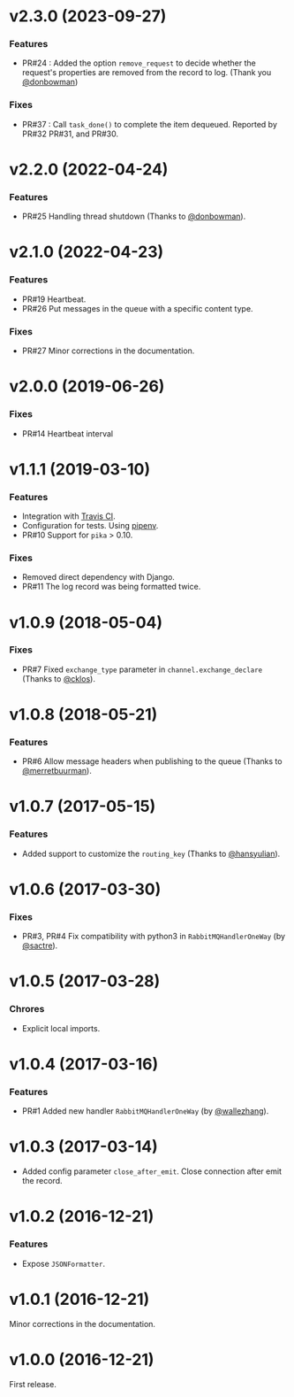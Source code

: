 # v2.3.0 (2023-09-27)

### Features

- PR#24 : Added the option `remove_request` to decide whether the request's properties are removed from the record to log. (Thank you [@donbowman](https://github.com/donbowman))

### Fixes

- PR#37 : Call `task_done()` to complete the item dequeued. Reported by PR#32 PR#31, and PR#30.


# v2.2.0 (2022-04-24)

### Features

- PR#25 Handling thread shutdown (Thanks to [@donbowman](https://github.com/donbowman)).


# v2.1.0 (2022-04-23)

### Features

- PR#19 Heartbeat.
- PR#26 Put messages in the queue with a specific content type.

### Fixes

- PR#27 Minor corrections in the documentation.


# v2.0.0 (2019-06-26)

### Fixes

- PR#14 Heartbeat interval

# v1.1.1 (2019-03-10)

### Features

- Integration with [Travis CI](https://travis-ci.org/).
- Configuration for tests. Using [pipenv](https://github.com/pypa/pipenv).
- PR#10 Support for `pika` > 0.10.

### Fixes

- Removed direct dependency with Django.
- PR#11 The log record was being formatted twice.


# v1.0.9 (2018-05-04)

### Fixes

- PR#7 Fixed `exchange_type` parameter in `channel.exchange_declare` (Thanks to [@cklos](https://github.com/cklos)).


# v1.0.8 (2018-05-21)

### Features

- PR#6 Allow message headers when publishing to the queue (Thanks to [@merretbuurman](https://github.com/merretbuurman)).


# v1.0.7 (2017-05-15)

### Features

- Added support to customize the `routing_key` (Thanks to [@hansyulian](https://github.com/hansyulian)).


# v1.0.6 (2017-03-30)

### Fixes

- PR#3, PR#4 Fix compatibility with python3 in `RabbitMQHandlerOneWay` (by [@sactre](https://github.com/sactre)).


# v1.0.5 (2017-03-28)

### Chrores

- Explicit local imports.


# v1.0.4 (2017-03-16)

### Features

- PR#1 Added new handler `RabbitMQHandlerOneWay` (by [@wallezhang](https://github.com/wallezhang)). 


# v1.0.3 (2017-03-14)

- Added config parameter `close_after_emit`. Close connection after emit the record.


# v1.0.2 (2016-12-21)

### Features

- Expose `JSONFormatter`.


# v1.0.1 (2016-12-21)

Minor corrections in the documentation.


# v1.0.0 (2016-12-21)

First release.

